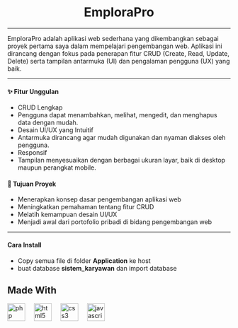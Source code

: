 <h1 align="center">EmploraPro</h1>

---

EmploraPro adalah aplikasi web sederhana yang dikembangkan sebagai proyek pertama saya dalam mempelajari pengembangan web. Aplikasi ini dirancang dengan fokus pada penerapan fitur CRUD (Create, Read, Update, Delete) serta tampilan antarmuka (UI) dan pengalaman pengguna (UX) yang baik.

---

<h4>✨ Fitur Unggulan</h2>

- CRUD Lengkap
- Pengguna dapat menambahkan, melihat, mengedit, dan menghapus data dengan mudah.
- Desain UI/UX yang Intuitif
- Antarmuka dirancang agar mudah digunakan dan nyaman diakses oleh pengguna.
- Responsif
- Tampilan menyesuaikan dengan berbagai ukuran layar, baik di desktop maupun perangkat mobile.

<h4>🎯 Tujuan Proyek</h2>

- Menerapkan konsep dasar pengembangan aplikasi web
- Meningkatkan pemahaman tentang fitur CRUD
- Melatih kemampuan desain UI/UX
- Menjadi awal dari portofolio pribadi di bidang pengembangan web

---

<h4>Cara Install</h2>

- Copy semua file di folder **Application** ke host
- buat database **sistem_karyawan** dan import database

<h2 align="left">Made With</h2>

<div align="left">
  <img src="https://cdn.jsdelivr.net/gh/devicons/devicon/icons/php/php-original.svg" height="40" alt="php logo"  />
  <img width="12" />
  <img src="https://cdn.jsdelivr.net/gh/devicons/devicon/icons/html5/html5-original.svg" height="40" alt="html5 logo"  />
  <img width="12" />
  <img src="https://cdn.jsdelivr.net/gh/devicons/devicon/icons/css3/css3-original.svg" height="40" alt="css3 logo"  />
  <img width="12" />
  <img src="https://cdn.jsdelivr.net/gh/devicons/devicon/icons/javascript/javascript-original.svg" height="40" alt="javascript logo"  />
</div>
